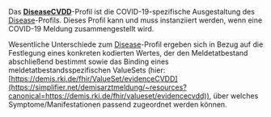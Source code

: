 Das **[DiseaseCVDD]((https://simplifier.net/demisarztmeldung/~resources?canonical=https://demis.rki.de/fhir/structuredefinition/diseasecvdd))**-Profil ist die COVID-19-spezifische Ausgestaltung des [Disease](https://simplifier.net/demisarztmeldung/~resources?canonical=https://demis.rki.de/fhir/structuredefinition/disease)-Profils. Dieses Profil kann und muss instanziiert werden, wenn eine COVID-19 Meldung zusammengestellt wird. 

Wesentliche Unterschiede zum [Disease](https://simplifier.net/demisarztmeldung/~resources?canonical=https://demis.rki.de/fhir/structuredefinition/disease)-Profil ergeben sich in Bezug auf die Festlegung eines konkreten kodierten Wertes, der den Meldetatbestand abschließend bestimmt sowie das Binding eines meldetatbestandsspezifischen ValueSets (hier: [https://demis.rki.de/fhir/ValueSet/evidenceCVDD](https://simplifier.net/demisarztmeldung/~resources?canonical=https://demis.rki.de/fhir/valueset/evidencecvdd)), über welches Symptome/Manifestationen passend zugeordnet werden können.